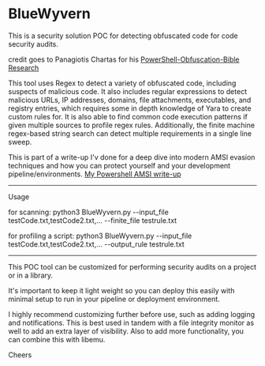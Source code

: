 # BlueWyvern
This is a security solution POC for detecting obfuscated code for code security audits.

credit goes to Panagiotis Chartas for his [PowerShell-Obfuscation-Bible Research](https://github.com/t3l3machus/PowerShell-Obfuscation-Bible)

This tool uses Regex to detect a variety of obfuscated code, including suspects of malicious code. It also includes regular expressions to detect malicious URLs, IP addresses, domains, file attachments, executables, and registry entries, which requires some in depth knowledge of Yara to create custom rules for. It is also able to find common code execution patterns if given multiple sources to profile regex rules. Additionally, the finite machine regex-based string search can detect multiple requirements in a single line sweep.

This is part of a write-up I'v done for a deep dive into modern AMSI evasion techniques and how you can protect yourself and your development pipeline/environments. [My Powershell AMSI write-up](https://keepcrispy.github.io/AMSIProj)

----------------------------------------------------------------------------

Usage

for scanning:
python3 BlueWyvern.py --input_file testCode.txt,testCode2.txt,... --finite_file testrule.txt

for profiling a script:
python3 BlueWyvern.py --input_file testCode.txt,testCode2.txt,... --output_rule testrule.txt

----------------------------------------------------------------------------

This POC tool can be customized for performing security audits on a project or in a library. 

It's important to keep it light weight so you can deploy this easily with minimal setup to run in your pipeline or deployment environment.

I highly recommend customizing further before use, such as adding logging and notifications. This is best used in tandem with a file integrity monitor as well to add an extra layer of visibility. Also to add more functionality, you can combine this with libemu. 

Cheers
